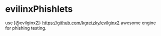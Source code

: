 # evilinxPhishlets
use [@evilginx2]: https://github.com/kgretzky/evilginx2 awesome engine for phishing testing. 
